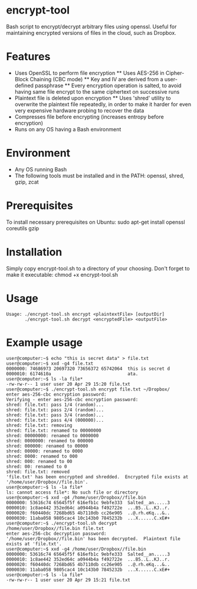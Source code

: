encrypt-tool
============

Bash script to encrypt/decrypt arbitrary files using openssl.  Useful for maintaining encrypted versions of files in the cloud, such as Dropbox.

# Features
* Uses OpenSSL to perform file encryption
** Uses AES-256 in Cipher-Block Chaining (CBC mode)
** Key and IV are derived from a user-defined passphrase
** Every encryption operation is salted, to avoid having same file encrypt to the same ciphertext on successive runs
* Plaintext file is deleted upon encryption
** Uses 'shred' utility to overwrite the plaintext file repeatedly, in order to make it harder for even very expensive hardware probing to recover the data
* Compresses file before encrypting (increases entropy before encryption)
* Runs on any OS having a Bash environment

# Environment
* Any OS running Bash
* The following tools must be installed and in the PATH:  openssl, shred, gzip, zcat

# Prerequisites
To install necessary prerequisites on Ubuntu:
    sudo apt-get install openssl coreutils gzip

# Installation
Simply copy encrypt-tool.sh to a directory of your choosing.  Don't forget to make it executable:
    chmod +x encrypt-tool.sh

# Usage
```
Usage: ./encrypt-tool.sh encrypt <plaintextFile> [outputDir]
       ./encrypt-tool.sh decrypt <encryptedFile> <outputFile>
```

# Example usage
```
user@computer:~$ echo "this is secret data" > file.txt
user@computer:~$ xxd -g4 file.txt 
0000000: 74686973 20697320 73656372 65742064  this is secret d
0000010: 6174610a                             ata.
user@computer:~$ ls -la file*
-rw-rw-r-- 1 user user 20 Apr 29 15:20 file.txt
user@computer:~$ ./encrypt-tool.sh encrypt file.txt ~/Dropbox/
enter aes-256-cbc encryption password:
Verifying - enter aes-256-cbc encryption password:
shred: file.txt: pass 1/4 (random)...
shred: file.txt: pass 2/4 (random)...
shred: file.txt: pass 3/4 (random)...
shred: file.txt: pass 4/4 (000000)...
shred: file.txt: removing
shred: file.txt: renamed to 00000000
shred: 00000000: renamed to 0000000
shred: 0000000: renamed to 000000
shred: 000000: renamed to 00000
shred: 00000: renamed to 0000
shred: 0000: renamed to 000
shred: 000: renamed to 00
shred: 00: renamed to 0
shred: file.txt: removed
'file.txt' has been encrypted and shredded.  Encrypted file exists at '/home/user/Dropbox//file.bin'.
user@computer:~$ ls -la file*
ls: cannot access file*: No such file or directory
user@computer:~$ xxd -g4 /home/user/Dropbox//file.bin
0000000: 53616c74 65645f5f 616efb1c 9ebfe333  Salted__an.....3
0000010: 1c8ae442 352ed64c a0944b4a f492722e  ...B5..L..KJ..r.
0000020: f60440dc 7268bd65 4b7110db cc26e905  ..@.rh.eKq...&..
0000030: 11aba058 9805cac4 10c143b0 7845232b  ...X......C.xE#+
user@computer:~$ ./encrypt-tool.sh decrypt /home/user/Dropbox//file.bin file.txt
enter aes-256-cbc decryption password:
'/home/user/Dropbox//file.bin' has been decrypted.  Plaintext file exists at 'file.txt'.
user@computer:~$ xxd -g4 /home/user/Dropbox//file.bin
0000000: 53616c74 65645f5f 616efb1c 9ebfe333  Salted__an.....3
0000010: 1c8ae442 352ed64c a0944b4a f492722e  ...B5..L..KJ..r.
0000020: f60440dc 7268bd65 4b7110db cc26e905  ..@.rh.eKq...&..
0000030: 11aba058 9805cac4 10c143b0 7845232b  ...X......C.xE#+
user@computer:~$ ls -la file*
-rw-rw-r-- 1 user user 20 Apr 29 15:21 file.txt
```
